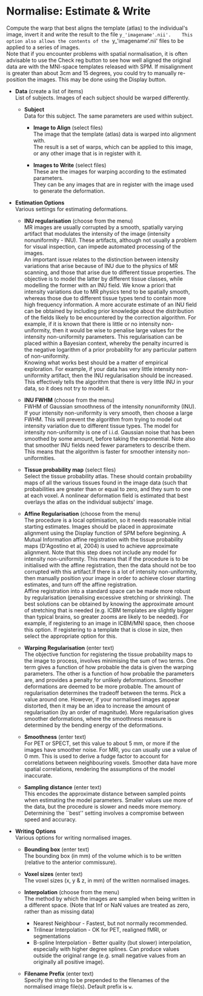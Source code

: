 # Normalise: Estimate & Write  
Compute the warp that best aligns the template (atlas) to the individual's image, invert it and write the result to the file `y_'imagename'.nii'.   
This option also allows the contents of the `y_'imagename'.nii' files to be applied to a series of images.   
Note that if you encounter problems with spatial normalisation, it is often advisable to use the Check reg button to see how well aligned the original data are with the MNI-space templates released with SPM.  If misalignment is greater than about 3cm and 15 degrees, you could try to manually re-position the images.  This may be done using the Display button.   

* **Data** (create a list of items)  
List of subjects. Images of each subject should be warped differently.   

    * **Subject**   
    Data for this subject. The same parameters are used within subject.   

        * **Image to Align** (select files)  
        The image that the template (atlas) data is warped into alignment with.   
        The result is a set of warps, which can be applied to this image, or any other image that is in register with it.   

        * **Images to Write** (select files)  
        These are the images for warping according to the estimated parameters.   
        They can be any images that are in register with the image used to generate the deformation.   

* **Estimation Options**   
Various settings for estimating deformations.   

    * **INU regularisation** (choose from the menu)  
    MR images are usually corrupted by a smooth, spatially varying artifact that modulates the intensity of the image (intensity nonuniformity - INU). These artifacts, although not usually a problem for visual inspection, can impede automated processing of the images.   
    An important issue relates to the distinction between intensity variations that arise because of INU due to the physics of MR scanning, and those that arise due to different tissue properties.  The objective is to model the latter by different tissue classes, while modelling the former with an INU field. We know a priori that intensity variations due to MR physics tend to be spatially smooth, whereas those due to different tissue types tend to contain more high frequency information. A more accurate estimate of an INU field can be obtained by including prior knowledge about the distribution of the fields likely to be encountered by the correction algorithm. For example, if it is known that there is little or no intensity non-uniformity, then it would be wise to penalise large values for the intensity non-uniformity parameters. This regularisation can be placed within a Bayesian context, whereby the penalty incurred is the negative logarithm of a prior probability for any particular pattern of non-uniformity.   
    Knowing what works best should be a matter of empirical exploration.  For example, if your data has very little intensity non-uniformity artifact, then the INU regularisation should be increased.  This effectively tells the algorithm that there is very little INU in your data, so it does not try to model it.   

    * **INU FWHM** (choose from the menu)  
    FWHM of Gaussian smoothness of the intensity nonuniformity (INU). If your intensity non-uniformity is very smooth, then choose a large FWHM. This will prevent the algorithm from trying to model out intensity variation due to different tissue types. The model for intensity non-uniformity is one of i.i.d. Gaussian noise that has been smoothed by some amount, before taking the exponential. Note also that smoother INU fields need fewer parameters to describe them. This means that the algorithm is faster for smoother intensity non-uniformities.   

    * **Tissue probability map** (select files)  
    Select the tissue probability atlas. These should contain probability maps of all the various tissues found in the image data (such that probabilities are greater than or equal to zero, and they sum to one at each voxel. A nonlinear deformation field is estimated that best overlays the atlas on the individual subjects' image.   

    * **Affine Regularisation** (choose from the menu)  
    The procedure is a local optimisation, so it needs reasonable initial starting estimates. Images should be placed in approximate alignment using the Display function of SPM before beginning. A Mutual Information affine registration with the tissue probability maps (D'Agostino et al, 2004) is used to achieve approximate alignment. Note that this step does not include any model for intensity non-uniformity. This means that if the procedure is to be initialised with the affine registration, then the data should not be too corrupted with this artifact.If there is a lot of intensity non-uniformity, then manually position your image in order to achieve closer starting estimates, and turn off the affine registration.   
    Affine registration into a standard space can be made more robust by regularisation (penalising excessive stretching or shrinking).  The best solutions can be obtained by knowing the approximate amount of stretching that is needed (e.g. ICBM templates are slightly bigger than typical brains, so greater zooms are likely to be needed). For example, if registering to an image in ICBM/MNI space, then choose this option.  If registering to a template that is close in size, then select the appropriate option for this.   

    * **Warping Regularisation** (enter text)  
    The objective function for registering the tissue probability maps to the image to process, involves minimising the sum of two terms. One term gives a function of how probable the data is given the warping parameters. The other is a function of how probable the parameters are, and provides a penalty for unlikely deformations. Smoother deformations are deemed to be more probable. The amount of regularisation determines the tradeoff between the terms. Pick a value around one.  However, if your normalised images appear distorted, then it may be an idea to increase the amount of regularisation (by an order of magnitude). More regularisation gives smoother deformations, where the smoothness measure is determined by the bending energy of the deformations.    

    * **Smoothness** (enter text)  
    For PET or SPECT, set this value to about 5 mm, or more if the images have smoother noise.  For MRI, you can usually use a value of 0 mm.  This is used to derive a fudge factor to account for correlations between neighbouring voxels.  Smoother data have more spatial correlations, rendering the assumptions of the model inaccurate.   

    * **Sampling distance** (enter text)  
    This encodes the approximate distance between sampled points when estimating the model parameters. Smaller values use more of the data, but the procedure is slower and needs more memory. Determining the ``best'' setting involves a compromise between speed and accuracy.   

* **Writing Options**   
Various options for writing normalised images.   

    * **Bounding box** (enter text)  
    The bounding box (in mm) of the volume which is to be written (relative to the anterior commissure).   

    * **Voxel sizes** (enter text)  
    The voxel sizes (x, y & z, in mm) of the written normalised images.   

    * **Interpolation** (choose from the menu)  
    The method by which the images are sampled when being written in a different space. (Note that Inf or NaN values are treated as zero, rather than as missing data)   
        - Nearest Neighbour       - Fastest, but not normally recommended.   
        - Trilinear Interpolation - OK for PET, realigned fMRI, or segmentations   
        - B-spline Interpolation  - Better quality (but slower) interpolation, especially with higher degree splines. Can produce values outside the original range (e.g. small negative values from an originally all positive image).   

    * **Filename Prefix** (enter text)  
    Specify the string to be prepended to the filenames of the normalised image file(s). Default prefix is ``w``.   
